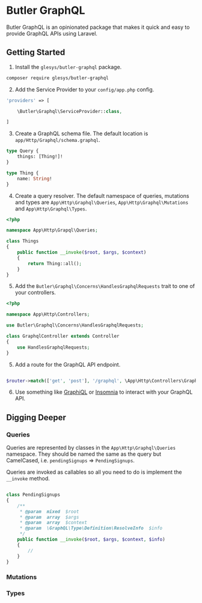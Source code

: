 # Butler GraphQL

Butler GraphQL is an opinionated package that makes it quick and easy to provide GraphQL APIs using Laravel.

## Getting Started

1. Install the `glesys/butler-graphql` package.

```bash
composer require glesys/butler-graphql
```

2. Add the Service Provider to your `config/app.php` config.

```php
'providers' => [

    \Butler\Graphql\ServiceProvider::class,

]
```

3. Create a GraphQL schema file. The default location is `app/Http/Graphql/schema.graphql`.

```graphql
type Query {
    things: [Thing!]!
}

type Thing {
    name: String!
}
```

4. Create a query resolver. The default namespace of queries, mutations and types are `App\Http\Graphql\Queries`, `App\Http\Graphql\Mutations` and `App\Http\Graphql\Types`.

```php
<?php

namespace App\Http\Grapql\Queries;

class Things
{
    public function __invoke($root, $args, $context)
    {
        return Thing::all();
    }
}
```

5. Add the `Butler\Graphql\Concerns\HandlesGraphqlRequests` trait to one of your
    controllers.

```php
<?php

namespace App\Http\Controllers;

use Butler\Graphql\Concerns\HandlesGraphqlRequests;

class GraphqlController extends Controller
{
    use HandlesGraphqlRequests;
}
```

5. Add a route for the GraphQL API endpoint.

```php

$router->match(['get', 'post'], '/graphql', \App\Http\Controllers\GraphqlController::class);

```

6. Use something like [GraphiQL](https://github.com/graphql/graphiql) or [Insomnia](https://insomnia.rest/) to interact with your GraphQL API.


## Digging Deeper

### Queries

Queries are represented by classes in the `App\Http\Graphql\Queries` namespace. They should be named the same as the query but CamelCased, i.e. `pendingSignups` => `PendingSignups`.

Queries are invoked as callables so all you need to do is implement the `__invoke` method.

```php

class PendingSignups
{
    /**
     * @param  mixed  $root
     * @param  array  $args
     * @param  array  $context
     * @param  \GraphQL\Type\Definition\ResolveInfo  $info
     */
    public function __invoke($root, $args, $context, $info)
    {
        //
    }
}
```

### Mutations

### Types
